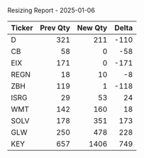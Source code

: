 Resizing Report - 2025-01-06

Ticker | Prev Qty | New Qty | Delta
--- | ---:| ---:| ---:
D | 321 | 211 | -110
CB | 58 | 0 | -58
EIX | 171 | 0 | -171
REGN | 18 | 10 | -8
ZBH | 119 | 1 | -118
ISRG | 29 | 53 | 24
WMT | 142 | 160 | 18
SOLV | 178 | 351 | 173
GLW | 250 | 478 | 228
KEY | 657 | 1406 | 749